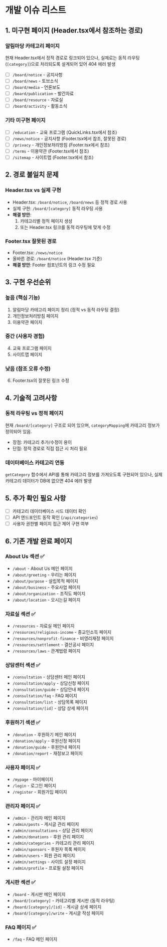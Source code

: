 # 개발 이슈 리스트

## 1. 미구현 페이지 (Header.tsx에서 참조하는 경로)

### 알림마당 카테고리 페이지

현재 Header.tsx에서 정적 경로로 링크되어 있으나, 실제로는 동적 라우팅(`[category]`)으로 처리되도록 설계되어 있어 404 에러 발생

- [ ] `/board/notice` - 공지사항
- [ ] `/board/news` - 토브소식
- [ ] `/board/media` - 언론보도
- [ ] `/board/publication` - 발간자료
- [ ] `/board/resource` - 자료실
- [ ] `/board/activity` - 활동소식

### 기타 미구현 페이지

- [ ] `/education` - 교육 프로그램 (QuickLinks.tsx에서 참조)
- [ ] `/news/notice` - 공지사항 (Footer.tsx에서 참조, 잘못된 경로)
- [ ] `/privacy` - 개인정보처리방침 (Footer.tsx에서 참조)
- [ ] `/terms` - 이용약관 (Footer.tsx에서 참조)
- [ ] `/sitemap` - 사이트맵 (Footer.tsx에서 참조)

## 2. 경로 불일치 문제

### Header.tsx vs 실제 구현

- Header.tsx: `/board/notice`, `/board/news` 등 정적 경로 사용
- 실제 구현: `/board/[category]` 동적 라우팅 사용
- **해결 방안**:
  1. 카테고리별 정적 페이지 생성
  2. 또는 Header.tsx 링크를 동적 라우팅에 맞게 수정

### Footer.tsx 잘못된 경로

- Footer.tsx: `/news/notice`
- 올바른 경로: `/board/notice` (Header.tsx 기준)
- **해결 방안**: Footer 컴포넌트의 링크 수정 필요

## 3. 구현 우선순위

### 높음 (핵심 기능)

1. 알림마당 카테고리 페이지 정리 (정적 vs 동적 라우팅 결정)
2. 개인정보처리방침 페이지
3. 이용약관 페이지

### 중간 (사용자 경험)

4. 교육 프로그램 페이지
5. 사이트맵 페이지

### 낮음 (참조 오류 수정)

6. Footer.tsx의 잘못된 링크 수정

## 4. 기술적 고려사항

### 동적 라우팅 vs 정적 페이지

현재 `/board/[category]` 구조로 되어 있으며, `categoryMapping`에 카테고리 정보가 정의되어 있음.

- 장점: 카테고리 추가/수정이 용이
- 단점: 정적 경로로 직접 접근 시 처리 필요

### 데이터베이스 카테고리 연동

`getCategory` 함수에서 API를 통해 카테고리 정보를 가져오도록 구현되어 있으나,
실제 카테고리 데이터가 DB에 없으면 404 에러 발생

## 5. 추가 확인 필요 사항

- [ ] 카테고리 데이터베이스 시드 데이터 확인
- [ ] API 엔드포인트 동작 확인 (`/api/categories`)
- [ ] 사용자 권한별 페이지 접근 제어 구현 여부

## 6. 기존 개발 완료 페이지

### About Us 섹션 ✅

- `/about` - About Us 메인 페이지
- `/about/greeting` - 우리는 페이지
- `/about/purpose` - 설립목적 페이지
- `/about/business` - 주요사업 페이지
- `/about/organization` - 조직도 페이지
- `/about/location` - 오시는길 페이지

### 자료실 섹션 ✅

- `/resources` - 자료실 메인 페이지
- `/resources/religious-income` - 종교인소득 페이지
- `/resources/nonprofit-finance` - 비영리재정 페이지
- `/resources/settlement` - 결산공시 페이지
- `/resources/laws` - 관계법령 페이지

### 상담센터 섹션 ✅

- `/consultation` - 상담센터 메인 페이지
- `/consultation/apply` - 상담신청 페이지
- `/consultation/guide` - 상담안내 페이지
- `/consultation/faq` - FAQ 페이지
- `/consultation/list` - 상담목록 페이지
- `/consultation/[id]` - 상담 상세 페이지

### 후원하기 섹션 ✅

- `/donation` - 후원하기 메인 페이지
- `/donation/apply` - 후원신청 페이지
- `/donation/guide` - 후원안내 페이지
- `/donation/report` - 재정보고 페이지

### 사용자 페이지 ✅

- `/mypage` - 마이페이지
- `/login` - 로그인 페이지
- `/register` - 회원가입 페이지

### 관리자 페이지 ✅

- `/admin` - 관리자 메인 페이지
- `/admin/posts` - 게시글 관리 페이지
- `/admin/consultations` - 상담 관리 페이지
- `/admin/donations` - 후원 관리 페이지
- `/admin/categories` - 카테고리 관리 페이지
- `/admin/sponsors` - 후원자 목록 페이지
- `/admin/users` - 회원 관리 페이지
- `/admin/settings` - 사이트 설정 페이지
- `/admin/profile` - 프로필 설정 페이지

### 게시판 섹션 ✅

- `/board` - 게시판 메인 페이지
- `/board/[category]` - 카테고리별 게시판 (동적 라우팅)
- `/board/[category]/[id]` - 게시글 상세 페이지
- `/board/[category]/write` - 게시글 작성 페이지

### FAQ 페이지 ✅

- `/faq` - FAQ 메인 페이지
